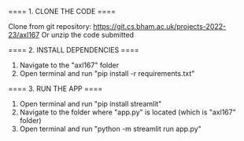 ==== 1. CLONE THE CODE ====


Clone from git repository: https://git.cs.bham.ac.uk/projects-2022-23/axl167
Or unzip the code submitted


==== 2. INSTALL DEPENDENCIES ====

1. Navigate to the "axl167" folder
2. Open terminal and run "pip install -r requirements.txt"


==== 3. RUN THE APP ====

1. Open terminal and run "pip install streamlit"
2. Navigate to the folder where "app.py" is located (which is "axl167" folder)
3. Open terminal and run "python -m streamlit run app.py"
